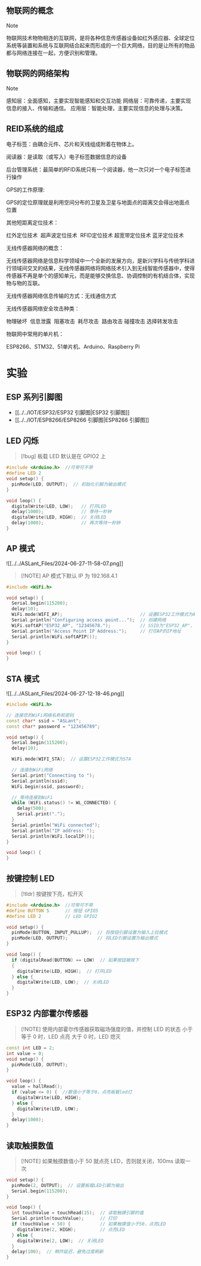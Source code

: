 ## 物联网的概念

> [!NOTE]
> 物联网技术物物相连的互联网，是将各种信息传感器设备如红外感应器、全球定位系统等装置和系统与互联网结合起来而形成的一个巨大网络，目的是让所有的物品都与网络连接在一起，方便识别和管理。

## 物联网的网络架构

> [!NOTE]
> 感知层：全面感知，主要实现智能感知和交互功能
> 网络层：可靠传递，主要实现信息的接入、传输和通信。
> 应用层：智能处理，主要实现信息的处理与决策。

## REID系统的组成

电子标签：由耦合元件、芯片和天线组成附着在物体上。

阅读器：是读取（或写入）电子标签数据信息的设备

后台管理系统：最简单的RFID系统只有一个阅读器，他一次只对一个电子标签进行操作

GPS的工作原理:

GPS的定位原理就是利用空间分布的卫星及卫星与地面点的距离交会得出地面点位置

其他短距离定位技术：

红外定位技术  超声波定位技术  RFID定位技术 超宽带定位技术 蓝牙定位技术

无线传感器网络的概念：

无线传感器网络是信息科学领域中一个全新的发展方向，是新兴学科与传统学科进行领域间交叉的结果，无线传感器网络将网络技术引入到无线智能传感器中，使得传感器不再是单个的感知单元，而是能够交换信息、协调控制的有机结合体，实现物与物的互联。

无线传感器网络信息传输的方式：无线通信方式

无线传感器网络安全攻击种类：

物理破坏  信息泄露  阻塞攻击  耗尽攻击  路由攻击 碰撞攻击 选择转发攻击

物联网中常用的单片机：

ESP8266、STM32、51单片机、Arduino、Raspberry Pi

# 实验
## ESP 系列引脚图
-  [[../../IOT/ESP32/ESP32 引脚图|ESP32 引脚图]]
-  [[../../IOT/ESP8266/ESP8266 引脚图|ESP8266 引脚图]]
## LED 闪烁
> [!bug] 板载 LED 默认是在 GPIO2 上

```cpp
#include <Arduino.h>  //可带可不带
#define LED 2
void setup() {
  pinMode(LED, OUTPUT);  // 初始化引脚为输出模式
}

void loop() {
  digitalWrite(LED, LOW);   // 打开LED
  delay(1000);              // 等待一秒钟
  digitalWrite(LED, HIGH);  // 关闭LED
  delay(1000);              // 再次等待一秒钟
}
```
## AP 模式
![[../../ASLant_Files/2024-06-27-11-58-07.png]]

> [!NOTE] AP 模式下默认 IP 为 192.168.4.1

```cpp
#include <WiFi.h>

void setup() {
  Serial.begin(115200);
  delay(10);
  WiFi.mode(WIFI_AP);                             // 设置ESP32工作模式为AP
  Serial.println("Configuring access point...");  // 创建网络
  WiFi.softAP("ESP32_AP", "12345678.");           // SSID为"ESP32_AP"，密码为12345678.
  Serial.println("Access Point IP Address:");     // 打印AP的IP地址
  Serial.println(WiFi.softAPIP());
}

void loop() {
}
```
## STA 模式
![[../../ASLant_Files/2024-06-27-12-18-46.png]]

```cpp
#include <WiFi.h>

// 连接您的WiFi网络名称和密码
const char* ssid = "ASLant";
const char* password = "123456789";

void setup() {
  Serial.begin(115200);
  delay(10);

  WiFi.mode(WIFI_STA);  // 设置ESP32工作模式为STA

  // 连接到WiFi网络
  Serial.print("Connecting to ");
  Serial.println(ssid);
  WiFi.begin(ssid, password);

  // 等待连接到WiFi
  while (WiFi.status() != WL_CONNECTED) {
    delay(500);
    Serial.print(".");
  }
  Serial.println("WiFi connected");
  Serial.println("IP address: ");
  Serial.println(WiFi.localIP());
}

void loop() {
}
```

## 按键控制 LED

> [!tldr] 按键按下亮，松开灭

```cpp
#include <Arduino.h>  //可带可不带
#define BUTTON 5      // 按钮 GPIO5
#define LED 2         // LED GPIO2

void setup() {
  pinMode(BUTTON, INPUT_PULLUP);  // 将按钮引脚设置为输入上拉模式
  pinMode(LED, OUTPUT);           // 将LED引脚设置为输出模式
}

void loop() {
  if (digitalRead(BUTTON) == LOW)  // 如果按钮被按下
  {
    digitalWrite(LED, HIGH);  // 打开LED
  } else {
    digitalWrite(LED, LOW);  // 关闭LED
  }
}
```
## ESP32 内部霍尔传感器

> [!NOTE] 使用内部霍尔传感器获取磁场强度的值，并控制 LED 的状态
> 小于等于 0 时，LED 点亮
> 大于 0 时，LED 熄灭

```cpp
const int LED = 2;
int value = 0;
void setup() {
  pinMode(LED, OUTPUT);
}

void loop() {
  value = hallRead();
  if (value <= 0) {  //数值小于等于0，点亮板载led灯
    digitalWrite(LED, HIGH);
  } else {
    digitalWrite(LED, LOW);
  }
  delay(1000);
}
```
## 读取触摸数值

> [!NOTE] 如果触摸数值小于 50 就点亮 LED，否则就关闭，100ms 读取一次

```cpp
void setup() {
  pinMode(2, OUTPUT);  // 设置板载LED引脚为输出
  Serial.begin(115200);
}

void loop() {
  int touchValue = touchRead(15);  // 读取触摸引脚的值
  Serial.println(touchValue);      // 打印
  if (touchValue < 50) {           // 如果触摸值小于50，点亮LED
    digitalWrite(2, HIGH);         // 点亮LED
  } else {
    digitalWrite(2, LOW);  // 关闭LED
  }
  delay(100);  // 稍作延迟，避免过度刷新
}
```
